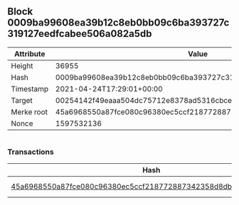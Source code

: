 ## Block 0009ba99608ea39b12c8eb0bb09c6ba393727c319127eedfcabee506a082a5db

Attribute | Value
--- | ---
Height | 36955
Hash | 0009ba99608ea39b12c8eb0bb09c6ba393727c319127eedfcabee506a082a5db
Timestamp | 2021-04-24T17:29:01+00:00
Target | 00254142f49eaaa504dc75712e8378ad5316cbcead634704b3734b6271167cc4
Merke root | 45a6968550a87fce080c96380ec5ccf218772887342358d8dba25ed76094afc4
Nonce | 1597532136

```

```

### Transactions

Hash | Amount
--- | ---
[45a6968550a87fce080c96380ec5ccf218772887342358d8dba25ed76094afc4](45a6968550a87fce080c96380ec5ccf218772887342358d8dba25ed76094afc4.md) | 10.00000000 SKEPTI 
